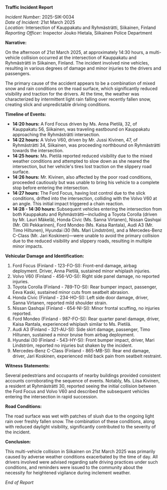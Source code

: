 **Traffic Incident Report**

*Incident Number:* 2025-SIK-0034  
*Date of Incident:* 21st March 2025  
*Location:* Intersection of Kauppakatu and Ryhmästrätti, Siikainen, Finland  
*Reporting Officer:* Inspector Jouko Hietala, Siikainen Police Department  

**Narrative:**

On the afternoon of 21st March 2025, at approximately 14:30 hours, a multi-vehicle collision occurred at the intersection of Kauppakatu and Ryhmästrätti in Siikainen, Finland. The incident involved nine vehicles, resulting in various degrees of damage and minor injuries to the drivers and passengers.

The primary cause of the accident appears to be a combination of mixed snow and rain conditions on the road surface, which significantly reduced visibility and traction for the drivers. At the time, the weather was characterized by intermittent light rain falling over recently fallen snow, creating slick and unpredictable driving conditions.

**Timeline of Events:**

- **14:20 hours:** A Ford Focus driven by Ms. Anna Pietilä, 32, of Kauppakatu 56, Siikainen, was traveling eastbound on Kauppakatu approaching the Ryhmästrätti intersection.
- **14:22 hours:** A Volvo V60, driven by Mr. Jussi Kivinen, 47, of Ryhmästrätti 34, Siikainen, was proceeding northbound on Ryhmästrätti towards the intersection.
- **14:25 hours:** Ms. Pietilä reported reduced visibility due to the mixed weather conditions and attempted to slow down as she neared the intersection, but her vehicle's tires lost traction on the slippery road surface.
- **14:26 hours:** Mr. Kivinen, also affected by the poor road conditions, proceeded cautiously but was unable to bring his vehicle to a complete stop before entering the intersection.
- **14:27 hours:** The Ford Focus, having lost control due to the slick conditions, drifted into the intersection, colliding with the Volvo V60 at an angle. This initial impact triggered a chain reaction.
- **14:28 - 14:30 hours:** Subsequent vehicles entering the intersection from both Kauppakatu and Ryhmästrätti—including a Toyota Corolla (driven by Mr. Lauri Mäkelä), Honda Civic (Ms. Sanna Virtanen), Nissan Qashqai (Mr. Olli Pekkarinen), Ford Mondeo (Ms. Kaisa Rantala), Audi A3 (Mr. Timo Hiltunen), Hyundai i30 (Ms. Mari Lindström), and a Mercedes-Benz C-Class (Mr. Jari Koskinen)—were unable to avoid the primary collision due to the reduced visibility and slippery roads, resulting in multiple minor impacts.

**Vehicular Damage and Identification:**

1. Ford Focus (Finland - 123-FO-SI): Front-end damage, airbag deployment. Driver, Anna Pietilä, sustained minor whiplash injuries.
2. Volvo V60 (Finland - 456-VO-SI): Right side panel damage, no reported injuries.
3. Toyota Corolla (Finland - 789-TO-SI): Rear bumper impact, passenger, Eeva Kaski, sustained minor cuts from seatbelt abrasion.
4. Honda Civic (Finland - 234-HO-SI): Left side door damage, driver, Sanna Virtanen, reported mild shoulder strain.
5. Nissan Qashqai (Finland - 654-NI-SI): Minor frontal scuffing, no injuries reported.
6. Ford Mondeo (Finland - 987-FO-SI): Rear quarter panel damage, driver, Kaisa Rantala, experienced whiplash similar to Ms. Pietilä.
7. Audi A3 (Finland - 321-AU-SI): Side skirt damage, passenger, Timo Hiltunen, sustained a minor bruise from airbag deployment.
8. Hyundai i30 (Finland - 543-HY-SI): Front bumper impact, driver, Mari Lindström, reported no injuries but shaken by the incident.
9. Mercedes-Benz C-Class (Finland - 865-MB-SI): Rear end damage, driver, Jari Koskinen, experienced mild back pain from seatbelt restraint.

**Witness Statements:**

Several pedestrians and occupants of nearby buildings provided consistent accounts corroborating the sequence of events. Notably, Ms. Liisa Kivinen, a resident at Ryhmästrätti 30, reported seeing the initial collision between the Ford Focus and Volvo V60 and described the subsequent vehicles entering the intersection in rapid succession.

**Road Conditions:**

The road surface was wet with patches of slush due to the ongoing light rain over freshly fallen snow. The combination of these conditions, along with reduced daylight visibility, significantly contributed to the severity of the incident.

**Conclusion:**

This multi-vehicle collision in Siikainen on 21st March 2025 was primarily caused by adverse weather conditions exacerbated by the time of day. All drivers involved were advised regarding safe driving practices under such conditions, and reminders were issued to the community about the necessity for heightened vigilance during inclement weather.

*End of Report*